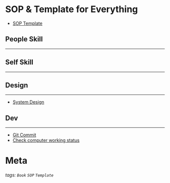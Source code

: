 SOP & Template for Everything
===

- [SOP Template](SOPTemplate.md)

## People Skill
---

## Self Skill
---

## Design
---
- [System Design](SystemDesign/README.md)

## Dev 
---
- [Git Commit](Dev/GitCommit.md)
- [Check computer working status](CheckComputerWorkingStatus.md)






# Meta
###### tags: `Book` `SOP` `Template`